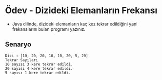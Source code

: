 # Ödev - Dizideki Elemanların Frekansı

- Java dilinde, dizideki elemanların kaç kez tekrar edildiğini yani frekanslarını bulan programı yazınız.

## Senaryo

```
Dizi : [10, 20, 20, 10, 10, 20, 5, 20]
Tekrar Sayıları
10 sayısı 3 kere tekrar edildi.
20 sayısı 4 kere tekrar edildi.
5 sayısı 1 kere tekrar edildi.
```
